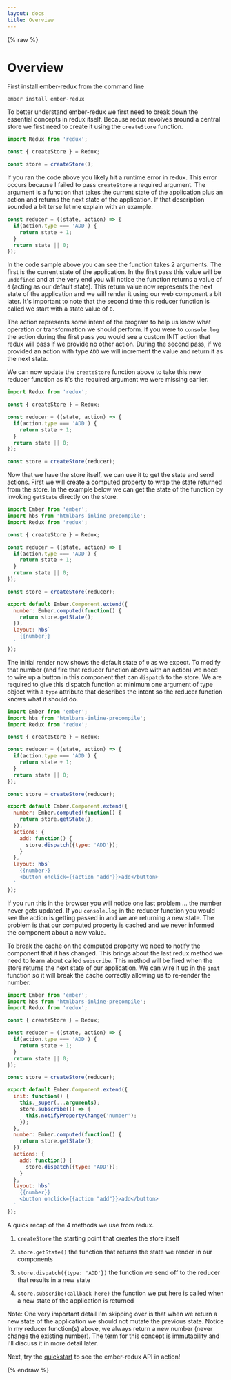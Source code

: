 ```yaml
---
layout: docs
title: Overview
---
```

{% raw %}

# Overview

First install ember-redux from the command line

```
ember install ember-redux
```

To better understand ember-redux we first need to break down the essential concepts in redux itself. Because redux revolves around a central store we first need to create it using the `createStore` function.

```js
import Redux from 'redux';

const { createStore } = Redux;

const store = createStore();
```

If you ran the code above you likely hit a runtime error in redux. This error occurs because I failed to pass `createStore` a required argument. The argument is a function that takes the current state of the application plus an action and returns the next state of the application. If that description sounded a bit terse let me explain with an example.

```js
const reducer = ((state, action) => {
  if(action.type === 'ADD') {
    return state + 1;
  }
  return state || 0;
});
```

In the code sample above you can see the function takes 2 arguments. The first is the current state of the application. In the first pass this value will be `undefined` and at the very end you will notice the function returns a value of `0` (acting as our default state). This return value now represents the next state of the application and we will render it using our web component a bit later. It's important to note that the second time this reducer function is called we start with a state value of `0`.

The action represents some intent of the program to help us know what operation or transformation we should perform. If you were to `console.log` the action during the first pass you would see a custom INIT action that redux will pass if we provide no other action. During the second pass, if we provided an action with type `ADD` we will increment the value and return it as the next state.

We can now update the `createStore` function above to take this new reducer function as it's the required argument we were missing earlier.

```js
import Redux from 'redux';

const { createStore } = Redux;

const reducer = ((state, action) => {
  if(action.type === 'ADD') {
    return state + 1;
  }
  return state || 0;
});

const store = createStore(reducer);
```

Now that we have the store itself, we can use it to get the state and send actions. First we will create a computed property to wrap the state returned from the store. In the example below we can get the state of the function by invoking `getState` directly on the store.

```js
import Ember from 'ember';
import hbs from 'htmlbars-inline-precompile';
import Redux from 'redux';

const { createStore } = Redux;

const reducer = ((state, action) => {
  if(action.type === 'ADD') {
    return state + 1;
  }
  return state || 0;
});

const store = createStore(reducer);

export default Ember.Component.extend({
  number: Ember.computed(function() {
    return store.getState();
  }),
  layout: hbs`
    {{number}}
  `
});
```

The initial render now shows the default state of `0` as we expect. To modify that number (and fire that reducer function above with an action) we need to wire up a button in this component that can `dispatch` to the store. We are required to give this dispatch function at minimum one argument of type object with a `type` attribute that describes the intent so the reducer function knows what it should do.

```js
import Ember from 'ember';
import hbs from 'htmlbars-inline-precompile';
import Redux from 'redux';

const { createStore } = Redux;

const reducer = ((state, action) => {
  if(action.type === 'ADD') {
    return state + 1;
  }
  return state || 0;
});

const store = createStore(reducer);

export default Ember.Component.extend({
  number: Ember.computed(function() {
    return store.getState();
  }),
  actions: {
    add: function() {
      store.dispatch({type: 'ADD'});
    }
  },
  layout: hbs`
    {{number}}
    <button onclick={{action "add"}}>add</button>
  `
});
```

If you run this in the browser you will notice one last problem ... the number never gets updated. If you `console.log` in the reducer function you would see the action is getting passed in and we are returning a new state. The problem is that our computed property is cached and we never informed the component about a new value.

To break the cache on the computed property we need to notify the component that it has changed. This brings about the last redux method we need to learn about called `subscribe`. This method will be fired when the store returns the next state of our application. We can wire it up in the `init` function so it will break the cache correctly allowing us to re-render the number.

```js
import Ember from 'ember';
import hbs from 'htmlbars-inline-precompile';
import Redux from 'redux';

const { createStore } = Redux;

const reducer = ((state, action) => {
  if(action.type === 'ADD') {
    return state + 1;
  }
  return state || 0;
});

const store = createStore(reducer);

export default Ember.Component.extend({
  init: function() {
    this._super(...arguments);
    store.subscribe(() => {
      this.notifyPropertyChange('number');
    });
  },
  number: Ember.computed(function() {
    return store.getState();
  }),
  actions: {
    add: function() {
      store.dispatch({type: 'ADD'});
    }
  },
  layout: hbs`
    {{number}}
    <button onclick={{action "add"}}>add</button>
  `
});
```

A quick recap of the 4 methods we use from redux.

1) `createStore` the starting point that creates the store itself

2) `store.getState()` the function that returns the state we render in our components

3) `store.dispatch({type: 'ADD'})` the function we send off to the reducer that results in a new state

4) `store.subscribe(callback here)` the function we put here is called when a new state of the application is returned

Note: One very important detail I'm skipping over is that when we return a new state of the application we should not mutate the previous state. Notice In my reducer function(s) above, we always return a new number (never change the existing number). The term for this concept is immutability and I'll discuss it in more detail later.

Next, try the [quickstart](/quickstart) to see the ember-redux API in action!

{% endraw %}
